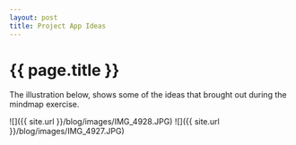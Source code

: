 ```yaml
---
layout: post
title: Project App Ideas
---
```


{{ page.title }}
================

<p class="meta">

The illustration below, shows some of the ideas that brought out during the mindmap exercise. 

![]({{ site.url }}/blog/images/IMG_4928.JPG)
![]({{ site.url }}/blog/images/IMG_4927.JPG)